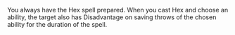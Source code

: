 You always have the Hex spell prepared. When you cast Hex and choose an ability, the target also has Disadvantage on saving throws of the chosen ability for the duration of the spell.